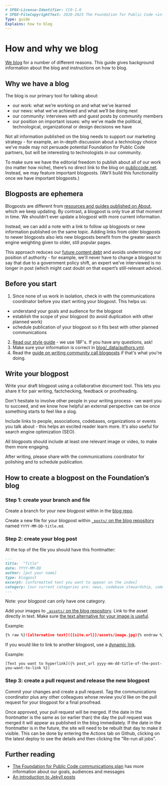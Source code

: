 ```yaml
---
# SPDX-License-Identifier: CC0-1.0
# SPDX-FileCopyrightText: 2020-2023 The Foundation for Public Code <info@publiccode.net>
Type: guide
Explains: how to blog
---
```


# How and why we blog

[We blog](https://blog.publiccode.net/) for a number of different reasons.
This guide gives background information about the blog and instructions on how to blog.

## Why we have a blog

The blog is our primary tool for talking about:

* our work: what we’re working on and what we’ve learned
* our news: what we’ve achieved and what we’ll be doing next
* our community: interviews with and guest posts by community members
* our position on important issues: why we’ve made the political, technological, organizational or design decisions we have

Not all information published on the blog needs to support our marketing strategy - for example, an in-depth discussion about a technology choice we’ve made may not persuade potential Foundation for Public Code partners, but will be interesting to technologists in our community.

To make sure we have the editorial freedom to publish about all of our work (no matter how niche), there’s no direct link to the blog on [publiccode.net](https://publiccode.net/).
Instead, we may feature important blogposts.
(We’ll build this functionality once we have important blogposts.)

## Blogposts are ephemera

Blogposts are different from [resources and guides published on About](../documentation/index.md), which we keep updating.
By contrast, a blogpost is only true at that moment in time.
We shouldn’t ever update a blogpost with more current information.

Instead, we can add a note with a link to follow up blogposts or new information published on the same topic.
Adding links from older blogposts to newer blogposts also lets new blogposts benefit from the greater search engine weighting given to older, still popular pages.

This approach reduces our [future content debt](https://18f.gsa.gov/2016/05/19/content-debt-what-it-is-where-to-find-it-and-how-to-prevent-it-in-the-first-place/) and avoids undermining our position of authority - for example, we'll never have to change a blogpost to say that due to a government policy shift, an expert we’ve interviewed is no longer in post (which might cast doubt on that expert’s still-relevant advice).

## Before you start

1. Since none of us work in isolation, check in with the communications coordinator before you start writing your blogpost. This helps us:
  * understand your goals and audience for the blogpost
  * establish the scope of your blogpost (to avoid duplication with other planned work)
  * schedule publication of your blogpost so it fits best with other planned communications
2. [Read our style guide](https://content-guide.18f.gov/) - we use 18F's. If you have any questions, ask!
3. Make sure your information is correct in [blog/_data/authors.yml](https://github.com/publiccodenet/blog/blob/main/_data/authors.yml).
4. Read the [guide on writing community call blogposts](../community-calls/community-call-blogposts.md) if that's what you're doing.

## Write your blogpost

Write your draft blogpost using a collaborative document tool.
This lets you share it for pair writing, factchecking, feedback or proofreading.

Don't hesitate to involve other people in your writing process - we want you to succeed, and we know how helpful an external perspective can be once something starts to feel like a slog.

Include links to people, associations, codebases, organizations or events you talk about - this helps an excited reader learn more. It's also useful for search engine optimization (SEO).

All blogposts should include at least one relevant image or video, to make them more engaging.

After writing, please share with the communications coordinator for polishing and to schedule publication.

## How to create a blogpost on the Foundation’s blog

### Step 1: create your branch and file

Create a branch for your new blogpost within in the [blog repo](https://github.com/publiccodenet/blog).

Create a new file for your blogpost within [`_posts/` on the blog repository](https://github.com/publiccodenet/blog/tree/main/_posts)
named `YYYY-MM-DD-title.md`.

### Step 2: create your blog post

At the top of the file you should have this frontmatter:

```markdown
---
title:  "Title"
date: YYYY-MM-DD
author: [put your name]
type: blogpost
excerpt: [unformatted text you want to appear on the index]
category: [our current categories are: news, codebase stewardship, community call and policy]
---
```

Note: your blogpost can only have one category.

Add your images to [`_assets/` on the blog repository](https://github.com/publiccodenet/blog/tree/main/assets).
Link to the asset directly in text.
Make sure [the text alternative for your image is useful](https://www.w3.org/WAI/tips/writing/#write-meaningful-text-alternatives-for-images).

Example:

```markdown
{% raw %}![alternative text]({{site.url}}/assets/image.jpg){% endraw %}
```

If you would like to link to another blogpost, use a [dynamic link](https://www.digitalocean.com/community/tutorials/how-to-control-urls-and-links-in-jekyll#making-robust-links-to-posts).

Example:

```
[Text you want to hyperlink]({% post_url yyyy-mm-dd-title-of-the-post-you-want-to-link %})
```

### Step 3: create a pull request and release the new blogpost

Commit your changes and create a pull request.
Tag the communications coordinator plus any other colleagues whose review you'd like on the pull request for your blogpost for a final proofread.

Once approved, your pull request will be merged.
If the date in the frontmatter is the same as (or earlier than) the day the pull request was merged it will appear as published in the blog immediately.
If the date in the frontmatter is in the future, the site will need to be rebuilt that day to make it visible.
This can be done by entering the Actions tab on Github, clicking on the latest deploy to see the details and then clicking the "Re-run all jobs".

## Further reading

* [The Foundation for Public Code communications plan](communications-plan.md) has more information about our goals, audiences and messages
* [An introduction to Jekyll posts](https://jekyllrb.com/docs/posts/)
